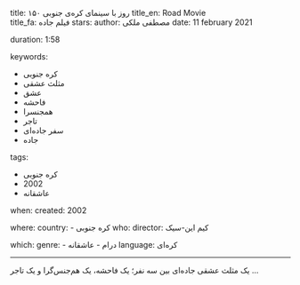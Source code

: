 
title: ۱۵۰ روز با سینمای کره‌ی جنوبی 
title_en: Road Movie   
title_fa: فیلم جاده 
stars: 
author: مصطفی ملکی
date: 11 february 2021

duration: 1:58

keywords:
  - کره جنوبی
  - مثلث عشقی
  - عشق
  - فاحشه
  - همجنسرا
  - تاجر
  - سفر جاده‌ای
  - جاده

tags:
  - کره جنوبی
  - 2002
  - عاشقانه

when:
  created: 2002

where:
  country: 
    - کره جنوبی 
who:
  director: کیم این-سیک

which:
  genre:
    - درام
    - عاشقانه
  language: کره‌ای

---

یک مثلث عشقی جاده‌ای بین سه نفر؛ یک فاحشه، یک هم‌جنس‌گرا و یک تاجر ...
